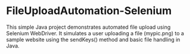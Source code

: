 # FileUploadAutomation-Selenium
This simple Java project demonstrates automated file upload using Selenium WebDriver. It simulates a user uploading a file (mypic.png) to a sample website using the sendKeys() method and basic file handling in Java.
